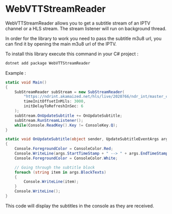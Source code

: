 # WebVTTStreamReader

WebVTTStreamReader allows you to get a subtitle stream of an IPTV channel or a HLS stream.
The stream listener will run on background thread.

In order for the library to work you need to pass the subtitle m3u8 url, you can find it by opening the main m3u8 url of the IPTV.

To install this library execute this command in your C# project :
```sh
dotnet add package WebVTTStreamReader
```

Example :
```C#
static void Main()
{
    SubStreamReader subStream = new SubStreamReader(
        "https://ndrint.akamaized.net/hls/live/2020766/ndr_int/master_cap_ger.m3u8",
        timeInitOffsetInMils: 3000,
        initDelayToRefreshInSec: 6
    );
    subStream.OnUpdateSubtitle += OnUpdateSubtitle;
    subStream.RunStreamListener();
    while(Console.ReadKey().Key != ConsoleKey.Q);
}

static void OnUpdateSubtitle(object sender, UpdateSubtitleEventArgs args)
{
    Console.ForegroundColor = ConsoleColor.Red;
    Console.WriteLine(args.StartTimeStamp + " --> " + args.EndTimeStamp + " : " + DateTime.UtcNow);
    Console.ForegroundColor = ConsoleColor.White;

    // Going through the subtitle block
    foreach (string item in args.BlockTexts)
    {
        Console.WriteLine(item);
    }
    Console.WriteLine();
}
  ```
  This code will display the subtitles in the console as they are received. 
 
  
